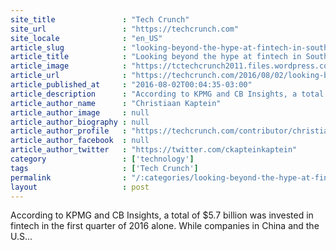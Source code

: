 ```yaml
---
site_title               : "Tech Crunch"
site_url                 : "https://techcrunch.com"
site_locale              : "en_US"
article_slug             : "looking-beyond-the-hype-at-fintech-in-southeast-asia"
article_title            : "Looking beyond the hype at fintech in Southeast Asia"
article_image            : "https://tctechcrunch2011.files.wordpress.com/2014/12/8474532085_02a9566eac_k.jpg?w=764&h=400&crop=1"
article_url              : "https://techcrunch.com/2016/08/02/looking-beyond-the-hype-at-fintech-in-southeast-asia/"
article_published_at     : "2016-08-02T00:04:35-03:00"
article_description      : "According to KPMG and CB Insights, a total of $5.7 billion was invested in fintech in the first quarter of 2016 alone. While companies in China and the U.S..."
article_author_name      : "Christiaan Kaptein"
article_author_image     : null
article_author_biography : null
article_author_profile   : "https://techcrunch.com/contributor/christiaan-kaptein/"
article_author_facebook  : null
article_author_twitter   : "https://twitter.com/ckapteinkaptein"
category                 : ['technology']
tags                     : ['Tech Crunch']
permalink                : "/:categories/looking-beyond-the-hype-at-fintech-in-southeast-asia/"
layout                   : post
---
```


According to KPMG and CB Insights, a total of $5.7 billion was invested in fintech in the first quarter of 2016 alone. While companies in China and the U.S...

